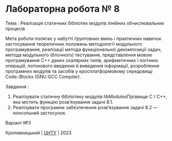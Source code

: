 ﻿# Лабораторна робота № 8

Тема : Реалізація статичних бібліотек модулів лінійних обчислювальних процесів

Мета роботи полягає у набутті ґрунтовних вмінь і практичних
навичок застосування теоретичних положень методології модульного
програмування, реалізації метода функціональної декомпозиції
задач, метода модульного (блочного) тестування, представлення
мовою програмування С++ даних скалярних типів, арифметичних і
логічних операцій, потокового введення й виведення інформації,
розроблення програмних модулів та засобів у кросплатформовому
середовищі Code::Blocks (GNU GCC Compiler).

Завдання :
1. Реалізувати статичну бібліотеку модулів libModulesПрізвище
C / C++, яка містить функцію розв’язування задачі 8.1.
2. Реалізувати програмне забезпечення розв’язування задачі 8.2 —
консольний застосунок.

Варіант №3 


Кропивницький | <a href="http://www.kntu.kr.ua/">ЦНТУ</a> | 2023
